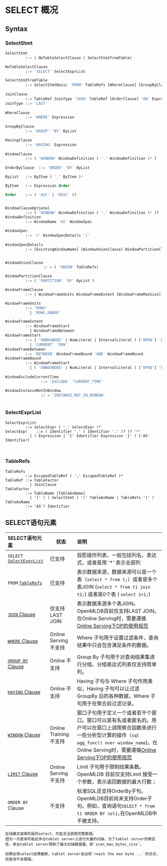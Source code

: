 # SELECT 概况

## Syntax

### SelectStmt

```sql
SelectStmt
         ::= ( NoTableSelectClause | SelectStmtFromTable) 

NoTableSelectClause
         ::= 'SELECT' SelectExprList      

SelectStmtFromTable
         ::= SelectStmtBasic 'FROM' TableRefs [WhereClause] [GroupByClause] [HavingClause] [WindowClause] [OrderByClause] [LimitClause]
           
JoinClause
         ::= TableRef JoinType 'JOIN' TableRef [OrderClause] 'ON' Expression 
JoinType ::= 'LAST'           
         
WhereClause
         ::= 'WHERE' Expression
         
GroupByClause
         ::= 'GROUP' 'BY' ByList

HavingClause
         ::= 'HAVING' Expression 
         
WindowClause
         ::= ( 'WINDOW' WindowDefinition ( ',' WindowDefinition )* )   
         
OrderByClause  ::= 'ORDER' 'BY' ByList   

ByList   ::= ByItem ( ',' ByItem )*

ByItem   ::= Expression Order

Order    ::= ( 'ASC' | 'DESC' )?


WindowClauseOptional
         ::= ( 'WINDOW' WindowDefinition ( ',' WindowDefinition )* )?
WindowDefinition
         ::= WindowName 'AS' WindowSpec

WindowSpec
         ::= '(' WindowSpecDetails ')'   
         
WindowSpecDetails
         ::= [ExistingWindowName] [WindowUnionClause] WindowPartitionClause WindowFrameClause [WindowExcludeCurrentTime] [WindowInstanceNotInWindow]


WindowUnionClause
				 :: = ( 'UNION' TableRefs)

WindowPartitionClause
         ::= ( 'PARTITION' 'BY' ByList ) 

WindowFrameClause
         ::= ( WindowFrameUnits WindowFrameExtent [WindowFrameMaxSize]) 

WindowFrameUnits
         ::= 'ROWS'
           | 'ROWS_RANGE'         

WindowFrameExtent
         ::= WindowFrameStart
           | WindowFrameBetween
WindowFrameStart
         ::= ( 'UNBOUNDED' | NumLiteral | IntervalLiteral ) ['OPEN'] 'PRECEDING'
           | 'CURRENT' 'ROW'
WindowFrameBetween
         ::= 'BETWEEN' WindowFrameBound 'AND' WindowFrameBound
WindowFrameBound
         ::= WindowFrameStart
           | ( 'UNBOUNDED' | NumLiteral | IntervalLiteral ) ['OPEN'] 'FOLLOWING'  
           
WindowExcludeCurrentTime 
				::= 'EXCLUDE' 'CURRENT_TIME'      

WindowInstanceNotInWindow
				:: = 'INSTANCE_NOT_IN_WINDOW'
				
```

### SelectExprList

```
SelectExprList
         ::= SelectExpr ( ',' SelectExpr )*
SelectExpr    ::= ( Identifier '.' ( Identifier '.' )? )? '*'
           | ( Expression | '{' Identifier Expression '}' ) ['AS' Identifier]
           
           
```

### TableRefs

```
TableRefs
         ::= EscapedTableRef ( ',' EscapedTableRef )*
TableRef ::= TableFactor
           | JoinClause
TableFactor
         ::= TableName [TableAsName]
           | '(' ( ( SelectStmt ) ')' TableAsName | TableRefs ')' )
TableAsName
         ::= 'AS'? Identifier
```

## SELECT语句元素

| SELECT语句元素                                 | 状态                   | 说明                                                         |
| :--------------------------------------------- | ---------------------- | :----------------------------------------------------------- |
| `SELECT` [`SelectExprList`](#selectexprlist)   | 已支持                 | 投影操作列表，一般包括列名、表达式，或者是用 '*' 表示全部列  |
| `FROM` [`TableRefs`](#tablerefs)               | 已支持                 | 表示数据来源，数据来源可以是一个表（`select * from t;`）或者是多个表JOIN (`select * from t1 join t2;`) 或者是0个表 ( `select 1+1;`) |
| [`JOIN` Clause](../dql/JOIN_CLAUSE.md)         | 仅支持LAST JOIN        | 表示数据来源多个表JOIN。OpenMLDB目前仅支持LAST JOIN。在Online Serving时，需要遵循[Online Serving下OP的使用规范](../deployment_manage/ONLINE_SERVING_REQUIREMENTS.md) |
| [`WHERE` Clause](../dql/WHERE_CLAUSE.md)       | Online Serving不支持   | Where 子句用于设置过滤条件，查询结果中只会包含满足条件的数据。 |
| [`GROUP BY` Clause](../dql/GROUP_BY_CLAUSE.md) | Online 不支持          | Group By 子句用于对查询结果集进行分组。分组表达式列表仅支持简单列。 |
| [`HAVING` Clause](../dql/HAVING_CLAUSE.md)     | Online 不支持          | Having 子句与 Where 子句作用类似，Having 子句可以让过滤 GroupBy 后的各种数据，Where 子句用于在聚合前过滤记录。 |
| [`WINDOW` Clause](../dql/WINDOW_CLAUSE.md)     | Online Training 不支持 | 窗口子句用于定义一个或者若干个窗口。窗口可以是有名或者匿名的。用户可以在窗口上调用聚合函数来进行一些分析型计算的操作（```sql agg_func() over window_name```)。在Online Serving时，需要遵循[Online Serving下OP的使用规范](../deployment_manage/ONLINE_SERVING_REQUIREMENTS.md) |
| [`LIMIT` Clause](../dql/LIMIT_CLAUSE.md)       | Online Serving不支持   | Limit 子句用于限制结果条数。OpenMLDB 目前仅支持Limit 接受一个参数，表示返回数据的最大行数； |
| `ORDER BY` Clause                              | 不支持                 | 标准SQL还支持OrderBy子句。OpenMLDB目前尚未支持Order子句。例如，查询语句`SELECT * from t1 ORDER BY col1;`在OpenMLDB中不被支持。 |

```{warning}
在线模式或单机版的select，可能无法获取完整数据。
因为一次查询可能在多台tablet server上进行大量的扫描，为了tablet server的稳定性，单台tablet server限制了最大扫描数据量，即`scan_max_bytes_size`。

如果出现select结果截断，tablet server会出现`reach the max byte ...`的日志，但查询不会报错。
```